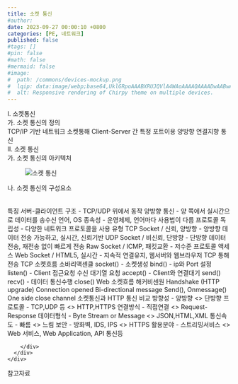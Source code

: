 ```yaml
---
title: 소켓 통신
#author: 
date: 2023-09-27 00:00:10 +0800
categories: [PE, 네트워크]
published: false
#tags: []
#pin: false
#math: false
#mermaid: false
#image:
#  path: /commons/devices-mockup.png
#  lqip: data:image/webp;base64,UklGRpoAAABXRUJQVlA4WAoAAAAQAAAADwAABwAAQUxQSDIAAAARL0AmbZurmr57yyIiqE8oiG0bejIYEQTgqiDA9vqnsUSI6H+oAERp2HZ65qP/VIAWAFZQOCBCAAAA8AEAnQEqEAAIAAVAfCWkAALp8sF8rgRgAP7o9FDvMCkMde9PK7euH5M1m6VWoDXf2FkP3BqV0ZYbO6NA/VFIAAAA
#  alt: Responsive rendering of Chirpy theme on multiple devices.
---
```


<div class="post-wrap">
  <div class="para">
    <div class="para-title">
      I. 소켓통신
    </div>
    <div class="para-cntnt">
      <div class="para">
        <div class="para-title">
          가. 소켓 통신의 정의
        </div>
        <div class="para-cntnt">
            TCP/IP 기반 네트워크 소켓통해 Client-Server 간 특정 포트이용 양방향 연결지향 통신
        </div>
      </div>
    </div>
  </div>
  
  <div class="para">
    <div class="para-title">
      II. 소켓 통신
    </div>
    <div class="para-cntnt">
      <div class="para">
        <div class="para-title">
          가. 소켓 통신의 아키텍처
        </div>
        <div class="para-cntnt">
          <figure class="post-figure">
            <img src="/assets/img/posts/소켓-통신.png" alt="소켓 통신">
<!--            <figcaption>Source: Unveiling the Metaverse: Exploring Emerging Trends, Multifaceted Perspectives, and Future Challenges</figcaption>-->
          </figure>
        </div>
      </div>
      <div class="para">
        <div class="para-title">
          나. 소켓 통신의 구성요소
        </div>
        <div class="para-cntnt">
          <table class="post-table">
          </table>
          특징
  서버-클라이언트 구조 - TCP/UDP 위에서 동작
  양방향 통신 - 양 쪽에서 실시간으로 데이터를 송수신
  언어, OS 종속성 - 운영체제, 언어마다 사용법이 다름
  프로토콜 독립성 - 다양한 네트워크 프로토콜을 사용
유형
  TCP Socket / 신뢰, 양방향 - 양방향 데이터 전송 가능하고, 실시간, 신뢰기반
  UDP Socket / 비신뢰, 단방향 - 단방향 데이터 전송, 재전송 없이 빠르게 전송
  Raw Socket / ICMP, 패킷교환 - 저수준 프로토콜 액세스
  Web Socket / HTML5, 실시간 - 지속적 연결유지, 웹서버와 웹브라우저 TCP 통해 전송
TCP 소켓흐름 소바리액센클
  socket() - 소켓생성
  bind() - ip와 Port 설정
  listen() - Client 접근요청 수신 대기열 요청
  accept() - Client와 연결대기
  send() recv() - 데이터 통신수행
  close()
Web 소켓흐름 해커비센원
  Handshake (HTTP upgrade)
  Connection opened
  Bi-directional message
  Send(), Onmessage()
  One side close channel
소켓통신과 HTTP 통신 비교
  방향성 - 양방향 &lt;&gt; 단방향
  프로토콜 - TCP,UDP 등 &lt;&gt; HTTP,HTTPS
  연결방식 - 직접연결 &lt;&gt; Request-Response 
  데이터형식 - Byte Stream or Message &lt;&gt; JSON,HTML,XML
  통신속도 - 빠름 &lt;&gt; 느림
  보안 - 방화벽, IDS, IPS &lt;&gt; HTTPS
  활용분야 - 스트리밍서비스 &lt;&gt; Web 서비스, Web Application, API 통신등

        </div>
      </div>
    </div>
  </div>

  <div class="refr-wrap">
    <div class="refr-title">
        참고자료
    </div>
    <ol class="refr-list">
    <!--    <li>(나현식, 최대선) <a target="_blank" href="https://scienceon.kisti.re.kr/commons/util/originalView.do?cn=JAKO202225948430499&oCn=JAKO202225948430499&dbt=JAKO&journal=NJOU00291864">메타버스 보안 위협 요소 및 대응 방안 검토</a></li>-->
    <!--    <li>(M. Uddin, S. Manickam, H. Ullah, M. Obaidat and A. Dandoush) <a target="_blank" href="https://ieeexplore.ieee.org/abstract/document/10138386">Unveiling the Metaverse: Exploring Emerging Trends, Multifaceted Perspectives, and Future Challenges</a></li>-->
    </ol>
  </div>
</div>
